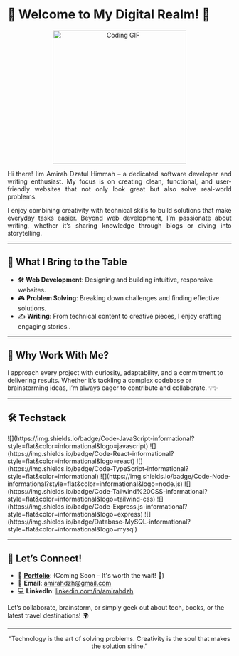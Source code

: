 # 🌟 Welcome to My Digital Realm! 🌟 
<p align="center">
<img src="https://media.giphy.com/media/L8K62iTDkzGX6/giphy.gif" alt="Coding GIF" width="300" />
</p>

<p align="justify"> Hi there! I’m Amirah Dzatul Himmah – a dedicated software developer and writing enthusiast. My focus is on creating clean, functional, and user-friendly websites that not only look great but also solve real-world problems. </p> <p align="justify"> I enjoy combining creativity with technical skills to build solutions that make everyday tasks easier. Beyond web development, I’m passionate about writing, whether it’s sharing knowledge through blogs or diving into storytelling. </p>

---

## 🔧 **What I Bring to the Table**
- 🛠 **Web Development**: Designing and building intuitive, responsive websites.
- 🎮 **Problem Solving**: Breaking down challenges and finding effective solutions.  
- ✍️ **Writing**: From technical content to creative pieces, I enjoy crafting engaging stories..  

---

## 🌈 **Why Work With Me?**
I approach every project with curiosity, adaptability, and a commitment to delivering results. Whether it’s tackling a complex codebase or brainstorming ideas, I’m always eager to contribute and collaborate. 💡✨  

---

## 🛠️ **Techstack**

<p align="left">
  ![](https://img.shields.io/badge/Code-JavaScript-informational?style=flat&color=informational&logo=javascript)
  ![](https://img.shields.io/badge/Code-React-informational?style=flat&color=informational&logo=react)
  ![](https://img.shields.io/badge/Code-TypeScript-informational?style=flat&color=informational)
  ![](https://img.shields.io/badge/Code-Node-informational?style=flat&color=informational&logo=node.js)
  ![](https://img.shields.io/badge/Code-Tailwind%20CSS-informational?style=flat&color=informational&logo=tailwind-css)
  ![](https://img.shields.io/badge/Code-Express.js-informational?style=flat&color=informational&logo=express)
  ![](https://img.shields.io/badge/Database-MySQL-informational?style=flat&color=informational&logo=mysql)
</p>

---

## 🤝 **Let’s Connect!**
- 🔗 **[Portfolio](#)**: (Coming Soon – It's worth the wait! 🚧)  
- 💌 **Email**: amirahdzh@gmail.com  
- 💻 **LinkedIn**: [linkedin.com/in/amirahdzh](#)  

Let’s collaborate, brainstorm, or simply geek out about tech, books, or the latest travel destinations! 🌍  

---

<p align="center">
“Technology is the art of solving problems. Creativity is the soul that makes the solution shine.”  
</p>  

